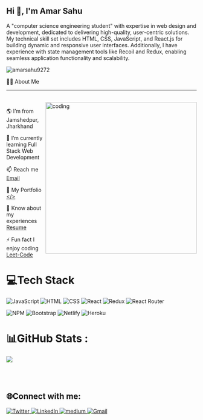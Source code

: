 <h2>Hi 👋, I'm Amar Sahu</h2> 

A "computer science engineering student" with expertise in web design and development, dedicated to delivering high-quality, user-centric solutions. My technical skill set includes HTML, CSS, JavaScript, and React.js for building dynamic and responsive user interfaces. Additionally, I have experience with state management tools like Recoil and Redux, enabling seamless application functionality and scalability.
<p align="left"> <img src="https://komarev.com/ghpvc/?username=amarsahu9272&label=Profile%20views&color=0e75b6&style=flat" alt="amarsahu9272" /> </p>

🙋‍♂️ About Me 

<hr/>

<br/>
<img align="right" alt="coding" width="400" src="https://user-images.githubusercontent.com/56001279/169039511-a3887a25-f6aa-449c-a269-82372aaa8618.gif"/>


🌎 I’m from Jamshedpur, Jharkhand

🌱 I’m currently learning Full Stack Web Development

<!-- 💬 Ask me about HTML, CSS, JavaScript, React -->

📫 Reach me <a href="mailto:amarsaahu1997@gmail.com">Email</a> 

🚀 My Portfolio <a href="https://amarsahu-portfolio.vercel.app/"></></a> 

📄 Know about my experiences <a href="https://drive.google.com/file/d/1-Adog1-zA29Uey0mOKT3w3xtqyEJYWvj/view?usp=drivesdk">Resume</a> 

⚡ Fun fact I enjoy coding <a href="https://leetcode.com/AmarSaahu1997/">Leet-Code</a>

# 💻Tech Stack
![JavaScript](https://img.shields.io/badge/javascript-%23323330.svg?style=for-the-badge&logo=javascript&logoColor=%23F7DF1E) 
![HTML](https://img.shields.io/badge/html-%23E34F26.svg?style=for-the-badge&logo=html5&logoColor=white) 
![CSS](https://img.shields.io/badge/css-%231572B6.svg?style=for-the-badge&logo=css3&logoColor=white)
![React](https://img.shields.io/badge/react-%2320232a.svg?style=for-the-badge&logo=react&logoColor=%2361DAFB)
![Redux](https://img.shields.io/badge/redux-%23593d88.svg?style=for-the-badge&logo=redux&logoColor=white) 
![React Router](https://img.shields.io/badge/React_Router-CA4245?style=for-the-badge&logo=react-router&logoColor=white) 
<!-- ![TypeScript](https://img.shields.io/badge/typescript-%23007ACC.svg?style=for-the-badge&logo=typescript&logoColor=white)
![Chakra](https://img.shields.io/badge/chakra-%234ED1C5.svg?style=for-the-badge&logo=chakraui&logoColor=white) 
![MongoDB](https://img.shields.io/badge/MongoDB-%234ea94b.svg?style=for-the-badge&logo=mongodb&logoColor=white)
![NodeJS](https://img.shields.io/badge/node.js-6DA55F?style=for-the-badge&logo=node.js&logoColor=white) 
![Express.js](https://img.shields.io/badge/express.js-%23404d59.svg?style=for-the-badge&logo=express&logoColor=%2361DAFB) -->
![NPM](https://img.shields.io/badge/NPM-%23000000.svg?style=for-the-badge&logo=npm&logoColor=white) 
![Bootstrap](https://img.shields.io/badge/bootstrap-%23563D7C.svg?style=for-the-badge&logo=bootstrap&logoColor=white)
![Netlify](https://img.shields.io/badge/netlify-%23000000.svg?style=for-the-badge&logo=netlify&logoColor=#00C7B7) 
![Heroku](https://img.shields.io/badge/heroku-%23430098.svg?style=for-the-badge&logo=heroku&logoColor=white) 

# 📊GitHub Stats :
![](https://github-readme-streak-stats.herokuapp.com/?user=amarsahu9272&theme=react&hide_border=true)
<!-- ![GitHub Stats](https://github-readme-stats.vercel.app/api username=amarsahu9272&theme=radical) -->
<br/>
<br/>

## 🌐Connect with me:
<p>
    <a href="https://twitter.com/nanapatekar9272" target="_open">
        <img alt="Twitter" src="https://img.shields.io/badge/twitter-%231DA1F2.svg?&style=for-the-badge&logo=twitter&logoColor=white" />
    </a>
    <a href="https://www.linkedin.com/in/amar-s-4b3359145/" target="_open">
        <img alt="LinkedIn" src="https://img.shields.io/badge/linkedin-%230077B5.svg?&style=for-the-badge&logo=linkedin&logoColor=white" />
    </a> 
  <a href="https://medium.com/@amarsaahu1997" target="_open">
        <img alt="medium" src="https://img.shields.io/badge/medium-%2312100E?style=for-the-badge&logo=medium&logoColor" />
    </a>
  <a href="mailto:amarsaahu1997@gmail.com" target="_open">
        <img alt="Gmail" src="https://img.shields.io/badge/Gmail-D14836?style=for-the-badge&logo=gmail&logoColor=white" />
    </a>
  
</p>




